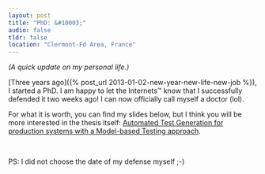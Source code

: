 ```yaml
---
layout: post
title: "PhD: &#10003;"
audio: false
tldr: false
location: "Clermont-Fd Area, France"
---
```


_(A quick update on my personal life.)_

[Three years ago]({% post_url 2013-01-02-new-year-new-life-new-job %}), I
started a PhD. I am happy to let the Internets™ know that I successfully
defended it two weeks ago! I can now officially call myself a doctor (lol).

For what it is worth, you can find my slides below, but I think you will be more
interested in the thesis itself: [Automated Test Generation for production
systems with a Model-based Testing approach](/papers/phd-thesis-v2.pdf).

<script async class="speakerdeck-embed" data-id="b4ba8e7c34514e7b84b5528acc7a26bf" data-ratio="1.41436464088398" src="//speakerdeck.com/assets/embed.js"></script>
<br>

PS: I did not choose the date of my defense myself ;-)
